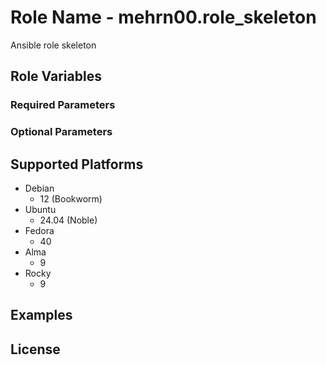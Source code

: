 # Role Name - mehrn00.role_skeleton

Ansible role skeleton

## Role Variables
### Required Parameters
### Optional Parameters
## Supported Platforms
- Debian
  - 12 (Bookworm)
- Ubuntu
  - 24.04 (Noble)
- Fedora
  - 40
- Alma
  - 9
- Rocky
  - 9

## Examples
## License
